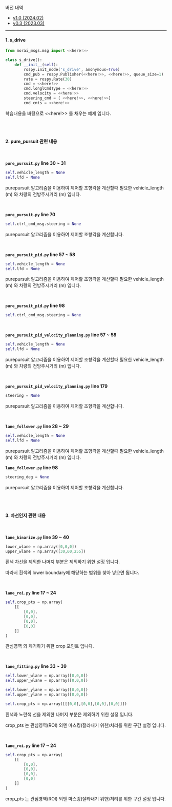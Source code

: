 버전 내역
- [v1.0 (2024.02)]()
- [v0.3 (2023.03)](https://github.com/MORAI-EDU/beginner_tutorials_blanks/releases/tag/v0.3.0)

---
#### 1. s_drive

```python
from morai_msgs.msg import <<here!>>

class s_drive():
    def __init__(self):
        rospy.init_node('s_drive', anonymous=True)
        cmd_pub = rospy.Publisher(<<here!>>, <<here!>>, queue_size=1)
        rate = rospy.Rate(30)
        cmd = <<here!>>
        cmd.longlCmdType = <<here!>>
        cmd.velocity = <<here!>>
        steering_cmd = [ <<here!>>, <<here!>>]
        cmd_cnts = <<here!>>
```

학습내용을 바탕으로 <<here!>> 를 채우는 예제 입니다.

<br>

<br>

#### 2. pure_pursuit 관련 내용

<br>

**`pure_pursuit.py` line 30 ~ 31**

```python
self.vehicle_length = None
self.lfd = None
```

purepursuit 알고리즘을 이용하여 제어할 조향각을 계산할때 필요한 vehicle_length (m) 와 차량의 전방주시거리 (m) 입니다.

<br>

**`pure_pursuit.py` line 70**

```python
self.ctrl_cmd_msg.steering = None
```

purepursuit 알고리즘을 이용하여 제어할 조향각을 계산합니다.

<br>

**`pure_pursuit_pid.py` line 57 ~ 58**

```python
self.vehicle_length = None
self.lfd = None
```

purepursuit 알고리즘을 이용하여 제어할 조향각을 계산할때 필요한 vehicle_length (m) 와 차량의 전방주시거리 (m) 입니다.

<br>

**`pure_pursuit_pid.py` line 98**

```python
self.ctrl_cmd_msg.steering = None
```

<br>

**`pure_pursuit_pid_velocity_planning.py` line 57 ~ 58**

```python
self.vehicle_length = None
self.lfd = None
```

purepursuit 알고리즘을 이용하여 제어할 조향각을 계산할때 필요한 vehicle_length (m) 와 차량의 전방주시거리 (m) 입니다.

<br>

**`pure_pursuit_pid_velocity_planning.py` line 179**

```python
steering = None
```

purepursuit 알고리즘을 이용하여 제어할 조향각을 계산합니다.

<br>

**`lane_follower.py` line 28 ~ 29**

```python
self.vehicle_length = None
self.lfd = None
```

purepursuit 알고리즘을 이용하여 제어할 조향각을 계산할때 필요한 vehicle_length (m) 와 차량의 전방주시거리 (m) 입니다.

**`lane_follower.py` line 98**

```python
steering_deg = None
```

purepursuit 알고리즘을 이용하여 제어할 조향각을 계산합니다.<br>

<br>

<br>

#### 3. 차선인지 관련 내용

<br>

**`lane_binarize.py` line 39 ~ 40**

```python
lower_wlane = np.array([0,0,0])
upper_wlane = np.array([30,60,255])
```

흰색 차선을 제외한 나머지 부분은 제외하기 위한 설정 입니다.

따라서 흰색의 lower boundary에 해당하는 범위를 찾아 넣으면 됩니다. 

<br>

**`lane_roi.py` line 17 ~ 24**

```python
self.crop_pts = np.array(
    [[
        [0,0],
        [0,0],
        [0,0],
        [0,0]
    ]]
)
```

관심영역 외 제거하기 위한 crop 포인트 입니다.

<br>

**`lane_fitting.py` line 33 ~ 39**

```python
self.lower_wlane = np.array([0,0,0])
self.upper_wlane = np.array([0,0,0])

self.lower_ylane = np.array([0,0,0])
self.upper_ylane = np.array([0,0,0])

self.crop_pts = np.array([[[0,0],[0,0],[0,0],[0,0]]])
```

흰색과 노란색 선을 제외한 나머지 부분은 제외하기 위한 설정 입니다.

crop_pts 는 관심영역(ROI) 외엔 마스킹(잘라내기 위한)처리를 위한 구간 설정 입니다.

<br>

**`lane_roi.py` line 17 ~ 24**

```python
self.crop_pts = np.array(
	[[
		[0,0],
		[0,0],
		[0,0],
		[0,0]
	]]
)
```

crop_pts 는 관심영역(ROI) 외엔 마스킹(잘라내기 위한)처리를 위한 구간 설정 입니다.

<br>
